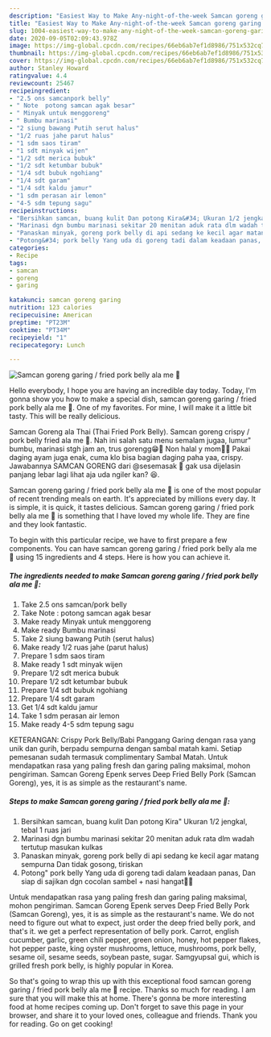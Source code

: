 ```yaml
---
description: "Easiest Way to Make Any-night-of-the-week Samcan goreng garing / fried pork belly ala me 🥰"
title: "Easiest Way to Make Any-night-of-the-week Samcan goreng garing / fried pork belly ala me 🥰"
slug: 1004-easiest-way-to-make-any-night-of-the-week-samcan-goreng-garing-fried-pork-belly-ala-me
date: 2020-09-05T02:09:43.978Z
image: https://img-global.cpcdn.com/recipes/66eb6ab7ef1d8986/751x532cq70/samcan-goreng-garing-fried-pork-belly-ala-me-🥰-foto-resep-utama.jpg
thumbnail: https://img-global.cpcdn.com/recipes/66eb6ab7ef1d8986/751x532cq70/samcan-goreng-garing-fried-pork-belly-ala-me-🥰-foto-resep-utama.jpg
cover: https://img-global.cpcdn.com/recipes/66eb6ab7ef1d8986/751x532cq70/samcan-goreng-garing-fried-pork-belly-ala-me-🥰-foto-resep-utama.jpg
author: Stanley Howard
ratingvalue: 4.4
reviewcount: 25467
recipeingredient:
- "2.5 ons samcanpork belly"
- " Note  potong samcan agak besar"
- " Minyak untuk menggoreng"
- " Bumbu marinasi"
- "2 siung bawang Putih serut halus"
- "1/2 ruas jahe parut halus"
- "1 sdm saos tiram"
- "1 sdt minyak wijen"
- "1/2 sdt merica bubuk"
- "1/2 sdt ketumbar bubuk"
- "1/4 sdt bubuk ngohiang"
- "1/4 sdt garam"
- "1/4 sdt kaldu jamur"
- "1 sdm perasan air lemon"
- "4-5 sdm tepung sagu"
recipeinstructions:
- "Bersihkan samcan, buang kulit Dan potong Kira&#34; Ukuran 1/2 jengkal, tebal 1 ruas jari"
- "Marinasi dgn bumbu marinasi sekitar 20 menitan aduk rata dlm wadah tertutup masukan kulkas"
- "Panaskan minyak, goreng pork belly di api sedang ke kecil agar matang sempurna Dan tidak gosong, tiriskan"
- "Potong&#34; pork belly Yang uda di goreng tadi dalam keadaan panas, Dan siap di sajikan dgn cocolan sambel + nasi hangat🤤😉"
categories:
- Recipe
tags:
- samcan
- goreng
- garing

katakunci: samcan goreng garing 
nutrition: 123 calories
recipecuisine: American
preptime: "PT23M"
cooktime: "PT34M"
recipeyield: "1"
recipecategory: Lunch

---
```



![Samcan goreng garing / fried pork belly ala me 🥰](https://img-global.cpcdn.com/recipes/66eb6ab7ef1d8986/751x532cq70/samcan-goreng-garing-fried-pork-belly-ala-me-🥰-foto-resep-utama.jpg)

Hello everybody, I hope you are having an incredible day today. Today, I'm gonna show you how to make a special dish, samcan goreng garing / fried pork belly ala me 🥰. One of my favorites. For mine, I will make it a little bit tasty. This will be really delicious.

Samcan Goreng ala Thai (Thai Fried Pork Belly). Samcan goreng crispy / pork belly fried ala me 🥰. Nah ini salah satu menu semalam jugaa, lumur&#34; bumbu, marinasi stgh jam an, trus gorengg😁🤭 Non halal y mom🙏🏻 Pakai daging ayam juga enak, cuma klo bisa bagian daging paha yaa, crispy. Jawabannya SAMCAN GORENG dari @sesemasak 🤤 gak usa dijelasin panjang lebar lagi lihat aja uda ngiler kan? 😆.

Samcan goreng garing / fried pork belly ala me 🥰 is one of the most popular of recent trending meals on earth. It's appreciated by millions every day. It is simple, it is quick, it tastes delicious. Samcan goreng garing / fried pork belly ala me 🥰 is something that I have loved my whole life. They are fine and they look fantastic.


To begin with this particular recipe, we have to first prepare a few components. You can have samcan goreng garing / fried pork belly ala me 🥰 using 15 ingredients and 4 steps. Here is how you can achieve it.

<!--inarticleads1-->

##### The ingredients needed to make Samcan goreng garing / fried pork belly ala me 🥰:

1. Take 2.5 ons samcan/pork belly
1. Take  Note : potong samcan agak besar
1. Make ready  Minyak untuk menggoreng
1. Make ready  Bumbu marinasi
1. Take 2 siung bawang Putih (serut halus)
1. Make ready 1/2 ruas jahe (parut halus)
1. Prepare 1 sdm saos tiram
1. Make ready 1 sdt minyak wijen
1. Prepare 1/2 sdt merica bubuk
1. Prepare 1/2 sdt ketumbar bubuk
1. Prepare 1/4 sdt bubuk ngohiang
1. Prepare 1/4 sdt garam
1. Get 1/4 sdt kaldu jamur
1. Take 1 sdm perasan air lemon
1. Make ready 4-5 sdm tepung sagu


KETERANGAN: Crispy Pork Belly/Babi Panggang Garing dengan rasa yang unik dan gurih, berpadu sempurna dengan sambal matah kami. Setiap pemesanan sudah termasuk complimentary Sambal Matah. Untuk mendapatkan rasa yang paling fresh dan garing paling maksimal, mohon pengiriman. Samcan Goreng Epenk serves Deep Fried Belly Pork (Samcan Goreng), yes, it is as simple as the restaurant&#39;s name. 

<!--inarticleads2-->

##### Steps to make Samcan goreng garing / fried pork belly ala me 🥰:

1. Bersihkan samcan, buang kulit Dan potong Kira&#34; Ukuran 1/2 jengkal, tebal 1 ruas jari
1. Marinasi dgn bumbu marinasi sekitar 20 menitan aduk rata dlm wadah tertutup masukan kulkas
1. Panaskan minyak, goreng pork belly di api sedang ke kecil agar matang sempurna Dan tidak gosong, tiriskan
1. Potong&#34; pork belly Yang uda di goreng tadi dalam keadaan panas, Dan siap di sajikan dgn cocolan sambel + nasi hangat🤤😉


Untuk mendapatkan rasa yang paling fresh dan garing paling maksimal, mohon pengiriman. Samcan Goreng Epenk serves Deep Fried Belly Pork (Samcan Goreng), yes, it is as simple as the restaurant&#39;s name. We do not need to figure out what to expect, just order the deep fried belly pork, and that&#39;s it. we get a perfect representation of belly pork. Carrot, english cucumber, garlic, green chili pepper, green onion, honey, hot pepper flakes, hot pepper paste, king oyster mushrooms, lettuce, mushrooms, pork belly, sesame oil, sesame seeds, soybean paste, sugar. Samgyupsal gui, which is grilled fresh pork belly, is highly popular in Korea. 

So that's going to wrap this up with this exceptional food samcan goreng garing / fried pork belly ala me 🥰 recipe. Thanks so much for reading. I am sure that you will make this at home. There's gonna be more interesting food at home recipes coming up. Don't forget to save this page in your browser, and share it to your loved ones, colleague and friends. Thank you for reading. Go on get cooking!
